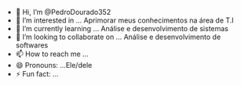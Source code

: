 - 👋 Hi, I’m @PedroDourado352
- 👀 I’m interested in ... Aprimorar meus conhecimentos na área de T.I
- 🌱 I’m currently learning ... Análise e desenvolvimento de sistemas
- 💞️ I’m looking to collaborate on ... Análise e desenvolvimento de softwares
- 📫 How to reach me ...
- 😄 Pronouns: ...Ele/dele
- ⚡ Fun fact: ...

<!---
PedroDourado352/PedroDourado352 is a ✨ special ✨ repository because its `README.md` (this file) appears on your GitHub profile.
You can click the Preview link to take a look at your changes.
--->
